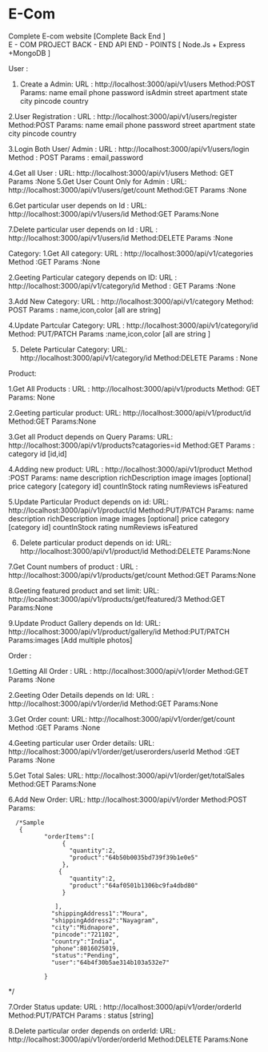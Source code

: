 # E-Com
Complete E-com website [Complete Back End ]  
E - COM PROJECT BACK - END API END - POINTS [ Node.Js + Express +MongoDB ]

 User :
1.  Create a  Admin:
URL : http://localhost:3000/api/v1/users
Method:POST
Params:
              name
              email
              phone
              password
              isAdmin
              street
              apartment
              state
              city
              pincode
              country

2.User Registration :
   URL : http://localhost:3000/api/v1/users/register
   Method:POST
   Params:
              name
              email
              phone
              password
              street
              apartment
              state
              city
              pincode
              country

3.Login Both User/ Admin :
 URL : http://localhost:3000/api/v1/users/login
 Method : POST
 Params : email,password 


4.Get all User :
  URL: http://localhost:3000/api/v1/users
  Method: GET
  Params :None
5.Get User Count Only for Admin :
 URL: http://localhost:3000/api/v1/users/get/count
 Method:GET
 Params :None

6.Get particular user depends on Id :
URL: http://localhost:3000/api/v1/users/id
Method:GET
Params:None

7.Delete particular user depends on Id :
URL : http://localhost:3000/api/v1/users/id
Method:DELETE
Params :None



Category:
1.Get All category:
URL : http://localhost:3000/api/v1/categories
Method :GET
Params :None

2.Geeting Particular category depends on ID:
URL : http://localhost:3000/api/v1/category/id
Method : GET
Params :None

3.Add New Category: 
URL : http://localhost:3000/api/v1/category
Method: POST
Params : name,icon,color [all are string]

4.Update Partcular Category:
URL : http://localhost:3000/api/v1/category/id
Method: PUT/PATCH
Params :name,icon,color [all are string ]

5. Delete Particular Category:
URL: http://localhost:3000/api/v1/category/id
Method:DELETE
Params : None



Product:

1.Get All Products :
URL : http://localhost:3000/api/v1/products
Method: GET
Params: None

2.Geeting particular product:
URL: http://localhost:3000/api/v1/product/id
Method:GET
Params:None

3.Get all Product depends on Query Params:
URL: http://localhost:3000/api/v1/products?catagories=id
Method:GET
Params : category id [id,id]

4.Adding new product:
URL : http://localhost:3000/api/v1/product
Method :POST
Params: 
name
description
richDescription
image
images [optional]
price
category [category id]
countInStock
rating
numReviews
isFeatured

5.Update Particular Product depends on id: 
URL: http://localhost:3000/api/v1/product/id
Method:PUT/PATCH
Params:
name
description
richDescription
image
images [optional]
price
category [category id]
countInStock
rating
numReviews
isFeatured

6. Delete particular product depends on id:
URL: http://localhost:3000/api/v1/product/id
Method:DELETE
Params:None

7.Get Count numbers of product :
URL : http://localhost:3000/api/v1/products/get/count
Method:GET
Params:None


8.Geeting featured product and set limit:
URL: http://localhost:3000/api/v1/products/get/featured/3
Method:GET
Params:None

9.Update Product Gallery depends on Id:
URL: http://localhost:3000/api/v1/product/gallery/id
Method:PUT/PATCH
Params:images [Add multiple photos]

Order :
  
 1.Getting All Order :
 URL : http://localhost:3000/api/v1/order
 Method:GET
 Params :None

2.Geeting Oder Details depends on Id:
 URL : http://localhost:3000/api/v1/order/id
 Method:GET
 Params:None

3.Get Order count:
  URL: http://localhost:3000/api/v1/order/get/count
  Method :GET
  Params :None

4.Geeting particular user Order details: 
 URL: http://localhost:3000/api/v1/order/get/userorders/userId
 Method :GET
 Params :None

5.Get Total Sales: 
  URL: http://localhost:3000/api/v1/order/get/totalSales
  Method:GET
  Params:None

6.Add New Order:
   URL: http://localhost:3000/api/v1/order
   Method:POST
   Params:

      /*Sample 
       {
              "orderItems":[
                   { 
                     "quantity":2,
                     "product":"64b50b0035bd739f39b1e0e5"
                   },
                  { 
                     "quantity":2,
                     "product":"64af0501b1306bc9fa4dbd80"
                   }
                   
                 ],
                "shippingAddress1":"Moura",
                "shippingAddress2":"Nayagram",
                "city":"Midnapore",
                "pincode":"721102",
                "country":"India",
                "phone":8016025019,
                "status":"Pending",
                "user":"64b4f30b5ae314b103a532e7"
              
              }
   */

7.Order Status update:
   URL : http://localhost:3000/api/v1/order/orderId
   Method:PUT/PATCH
   Params : status  [string]


8.Delete particular order depends on orderId:
  URL: http://localhost:3000/api/v1/order/orderId
  Method:DELETE
  Params:None










  


